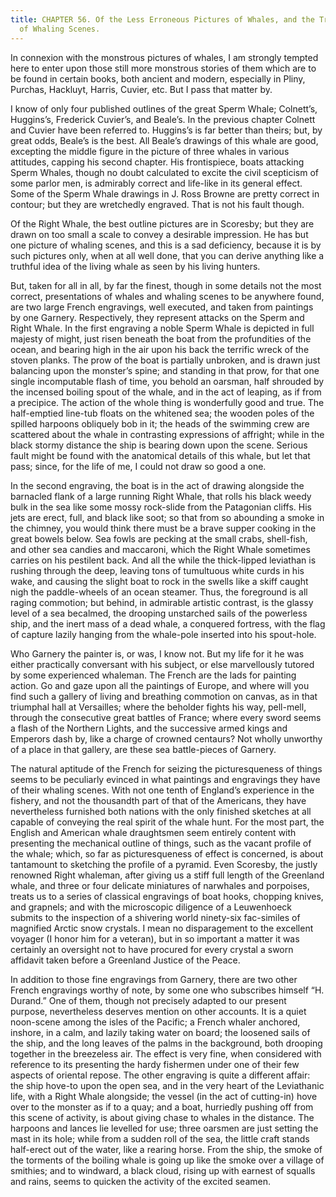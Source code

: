 ```yaml
---
title: CHAPTER 56. Of the Less Erroneous Pictures of Whales, and the True Pictures
  of Whaling Scenes.
---
```


In connexion with the monstrous pictures of whales, I am strongly tempted here to enter upon those still more monstrous stories of them which are to be found in certain books, both ancient and modern, especially in Pliny, Purchas, Hackluyt, Harris, Cuvier, etc. But I pass that matter by.

I know of only four published outlines of the great Sperm Whale; Colnett’s, Huggins’s, Frederick Cuvier’s, and Beale’s. In the previous chapter Colnett and Cuvier have been referred to. Huggins’s is far better than theirs; but, by great odds, Beale’s is the best. All Beale’s drawings of this whale are good, excepting the middle figure in the picture of three whales in various attitudes, capping his second chapter. His frontispiece, boats attacking Sperm Whales, though no doubt calculated to excite the civil scepticism of some parlor men, is admirably correct and life-like in its general effect. Some of the Sperm Whale drawings in J. Ross Browne are pretty correct in contour; but they are wretchedly engraved. That is not his fault though.

Of the Right Whale, the best outline pictures are in Scoresby; but they are drawn on too small a scale to convey a desirable impression. He has but one picture of whaling scenes, and this is a sad deficiency, because it is by such pictures only, when at all well done, that you can derive anything like a truthful idea of the living whale as seen by his living hunters.

But, taken for all in all, by far the finest, though in some details not the most correct, presentations of whales and whaling scenes to be anywhere found, are two large French engravings, well executed, and taken from paintings by one Garnery. Respectively, they represent attacks on the Sperm and Right Whale. In the first engraving a noble Sperm Whale is depicted in full majesty of might, just risen beneath the boat from the profundities of the ocean, and bearing high in the air upon his back the terrific wreck of the stoven planks. The prow of the boat is partially unbroken, and is drawn just balancing upon the monster’s spine; and standing in that prow, for that one single incomputable flash of time, you behold an oarsman, half shrouded by the incensed boiling spout of the whale, and in the act of leaping, as if from a precipice. The action of the whole thing is wonderfully good and true. The half-emptied line-tub floats on the whitened sea; the wooden poles of the spilled harpoons obliquely bob in it; the heads of the swimming crew are scattered about the whale in contrasting expressions of affright; while in the black stormy distance the ship is bearing down upon the scene. Serious fault might be found with the anatomical details of this whale, but let that pass; since, for the life of me, I could not draw so good a one.

In the second engraving, the boat is in the act of drawing alongside the barnacled flank of a large running Right Whale, that rolls his black weedy bulk in the sea like some mossy rock-slide from the Patagonian cliffs. His jets are erect, full, and black like soot; so that from so abounding a smoke in the chimney, you would think there must be a brave supper cooking in the great bowels below. Sea fowls are pecking at the small crabs, shell-fish, and other sea candies and maccaroni, which the Right Whale sometimes carries on his pestilent back. And all the while the thick-lipped leviathan is rushing through the deep, leaving tons of tumultuous white curds in his wake, and causing the slight boat to rock in the swells like a skiff caught nigh the paddle-wheels of an ocean steamer. Thus, the foreground is all raging commotion; but behind, in admirable artistic contrast, is the glassy level of a sea becalmed, the drooping unstarched sails of the powerless ship, and the inert mass of a dead whale, a conquered fortress, with the flag of capture lazily hanging from the whale-pole inserted into his spout-hole.

Who Garnery the painter is, or was, I know not. But my life for it he was either practically conversant with his subject, or else marvellously tutored by some experienced whaleman. The French are the lads for painting action. Go and gaze upon all the paintings of Europe, and where will you find such a gallery of living and breathing commotion on canvas, as in that triumphal hall at Versailles; where the beholder fights his way, pell-mell, through the consecutive great battles of France; where every sword seems a flash of the Northern Lights, and the successive armed kings and Emperors dash by, like a charge of crowned centaurs? Not wholly unworthy of a place in that gallery, are these sea battle-pieces of Garnery.

The natural aptitude of the French for seizing the picturesqueness of things seems to be peculiarly evinced in what paintings and engravings they have of their whaling scenes. With not one tenth of England’s experience in the fishery, and not the thousandth part of that of the Americans, they have nevertheless furnished both nations with the only finished sketches at all capable of conveying the real spirit of the whale hunt. For the most part, the English and American whale draughtsmen seem entirely content with presenting the mechanical outline of things, such as the vacant profile of the whale; which, so far as picturesqueness of effect is concerned, is about tantamount to sketching the profile of a pyramid. Even Scoresby, the justly renowned Right whaleman, after giving us a stiff full length of the Greenland whale, and three or four delicate miniatures of narwhales and porpoises, treats us to a series of classical engravings of boat hooks, chopping knives, and grapnels; and with the microscopic diligence of a Leuwenhoeck submits to the inspection of a shivering world ninety-six fac-similes of magnified Arctic snow crystals. I mean no disparagement to the excellent voyager (I honor him for a veteran), but in so important a matter it was certainly an oversight not to have procured for every crystal a sworn affidavit taken before a Greenland Justice of the Peace.

In addition to those fine engravings from Garnery, there are two other French engravings worthy of note, by some one who subscribes himself “H. Durand.” One of them, though not precisely adapted to our present purpose, nevertheless deserves mention on other accounts. It is a quiet noon-scene among the isles of the Pacific; a French whaler anchored, inshore, in a calm, and lazily taking water on board; the loosened sails of the ship, and the long leaves of the palms in the background, both drooping together in the breezeless air. The effect is very fine, when considered with reference to its presenting the hardy fishermen under one of their few aspects of oriental repose. The other engraving is quite a different affair: the ship hove-to upon the open sea, and in the very heart of the Leviathanic life, with a Right Whale alongside; the vessel (in the act of cutting-in) hove over to the monster as if to a quay; and a boat, hurriedly pushing off from this scene of activity, is about giving chase to whales in the distance. The harpoons and lances lie levelled for use; three oarsmen are just setting the mast in its hole; while from a sudden roll of the sea, the little craft stands half-erect out of the water, like a rearing horse. From the ship, the smoke of the torments of the boiling whale is going up like the smoke over a village of smithies; and to windward, a black cloud, rising up with earnest of squalls and rains, seems to quicken the activity of the excited seamen.